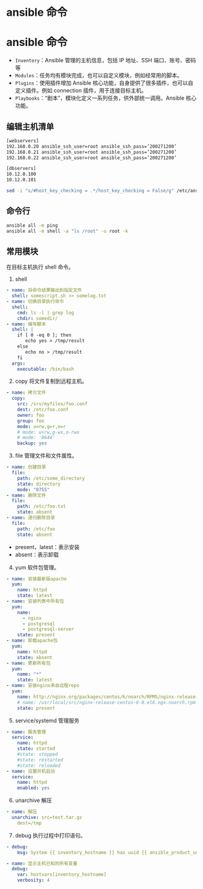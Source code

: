 # ansible 命令


# ansible 命令

- `Inventory`：Ansible 管理的主机信息，包括 IP 地址、SSH 端口、账号、密码等
- `Modules`：任务均有模块完成，也可以自定义模块，例如经常用的脚本。
- `Plugins`：使用插件增加 Ansible 核心功能，自身提供了很多插件，也可以自定义插件。例如 connection 插件，用于连接目标主机。
- `Playbooks`：“剧本”，模块化定义一系列任务，供外部统一调用。Ansible 核心功能。

## 编辑主机清单

```sh
[webservers]
192.168.0.20 ansible_ssh_user=root ansible_ssh_pass=’200271200’
192.168.0.21 ansible_ssh_user=root ansible_ssh_pass=’200271200’
192.168.0.22 ansible_ssh_user=root ansible_ssh_pass=’200271200’

[dbservers]
10.12.0.100
10.12.0.101
```

```sh
sed -i "s/#host_key_checking = .*/host_key_checking = False/g" /etc/ansible/ansible.cfg
```

## 命令行

```sh
ansible all -m ping
ansible all -m shell -a "ls /root" -u root -k
```

## 常用模块

在目标主机执行 shell 命令。

1. shell

```yml
- name: 将命令结果输出到指定文件
  shell: somescript.sh >> somelog.txt
- name: 切换目录执行命令
  shell:
    cmd: ls -l | grep log
    chdir: somedir/
- name: 编写脚本
  shell: |
    if [ 0 -eq 0 ]; then
       echo yes > /tmp/result
    else
       echo no > /tmp/result
    fi
  args:
    executable: /bin/bash
```

2. copy
   将文件复制到远程主机。

```yml
- name: 拷贝文件
  copy:
    src: /srv/myfiles/foo.conf
    dest: /etc/foo.conf
    owner: foo
    group: foo
    mode: u=rw,g=r,o=r
    # mode: u+rw,g-wx,o-rwx
    # mode: '0644'
    backup: yes
```

3. file
   管理文件和文件属性。

```yml
- name: 创建目录
  file:
    path: /etc/some_directory
    state: directory
    mode: "0755"
- name: 删除文件
  file:
    path: /etc/foo.txt
    state: absent
- name: 递归删除目录
  file:
    path: /etc/foo
    state: absent
```

- present，latest：表示安装
- absent：表示卸载

4. yum
   软件包管理。

```yml
- name: 安装最新版apache
  yum:
    name: httpd
    state: latest
- name: 安装列表中所有包
  yum:
    name:
      - nginx
      - postgresql
      - postgresql-server
    state: present
- name: 卸载apache包
  yum:
    name: httpd
    state: absent
- name: 更新所有包
  yum:
    name: "*"
    state: latest
- name: 安装nginx来自远程repo
  yum:
    name: http://nginx.org/packages/centos/6/noarch/RPMS/nginx-release-centos-6-0.el6.ngx.noarch.rpm
    # name: /usr/local/src/nginx-release-centos-6-0.el6.ngx.noarch.rpm
    state: present
```

5. service/systemd
   管理服务

```yml
- name: 服务管理
  service:
    name: httpd
    state: started
    #state: stopped
    #state: restarted
    #state: reloaded
- name: 设置开机启动
  service:
    name: httpd
    enabled: yes
```

6. unarchive
   解压

```yml
- name: 解压
  unarchive: src=test.tar.gz
    dest=/tmp
```

7. debug
   执行过程中打印语句。

```yml
- debug:
    msg: System {{ inventory_hostname }} has uuid {{ ansible_product_uuid }}

- name: 显示主机已知的所有变量
  debug:
    var: hostvars[inventory_hostname]
    verbosity: 4
```

